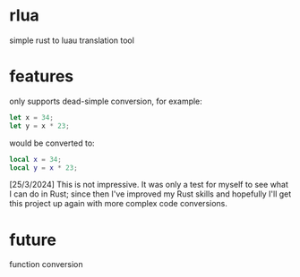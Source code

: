 # rlua

simple rust to luau translation tool

# features

only supports dead-simple conversion, for example:


```rust
let x = 34;
let y = x * 23;
```

would be converted to:

```lua
local x = 34;
local y = x * 23;
```

[25/3/2024] This is not impressive. It was only a test for myself to see what I can do in Rust; since then I've improved my Rust skills and hopefully I'll get this project up again with more complex code conversions.

# future

function conversion
